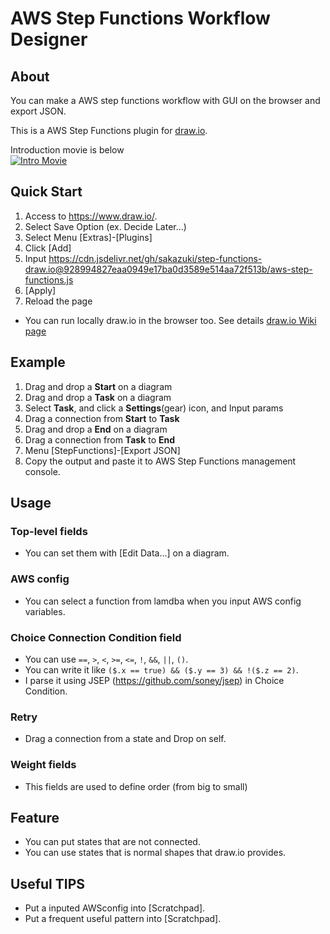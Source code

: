 # AWS Step Functions Workflow Designer

## About
 You can make a AWS step functions workflow with GUI on the browser and export JSON.
 
 This is a AWS Step Functions plugin for [draw.io](https://github.com/jgraph/draw.io).

 Introduction movie is below   
[![Intro Movie](https://img.youtube.com/vi/NrMcFdTdhhU/0.jpg)](https://youtu.be/NrMcFdTdhhU)

## Quick Start
1. Access to https://www.draw.io/.
1. Select Save Option (ex. Decide Later...)
1. Select Menu [Extras]-[Plugins]
1. Click [Add]
1. Input https://cdn.jsdelivr.net/gh/sakazuki/step-functions-draw.io@928994827eaa0949e17ba0d3589e514aa72f513b/aws-step-functions.js
1. [Apply]
1. Reload the page

- You can run locally draw.io in the browser too. See details [draw.io Wiki page](https://github.com/jgraph/draw.io/wiki/Building)


## Example
1. Drag and drop a **Start** on a diagram
1. Drag and drop a **Task** on a diagram
1. Select **Task**, and click a **Settings**(gear) icon, and Input params
1. Drag a connection from **Start** to **Task**
1. Drag and drop a **End** on a diagram
1. Drag a connection from **Task** to **End**
1. Menu [StepFunctions]-[Export JSON]
1. Copy the output and paste it to AWS Step Functions management console.

## Usage
### Top-level fields
- You can set them with [Edit Data...] on a diagram.

### AWS config
- You can select a function from lamdba when you input AWS config variables.

### Choice Connection Condition field
- You can use `==`, `>`, `<`, `>=`, `<=`, `!`, `&&`, `||`, `()`.
- You can write it like `($.x == true) && ($.y == 3) && !($.z == 2)`.
- I parse it using JSEP (https://github.com/soney/jsep) in Choice Condition.

### Retry
- Drag a connection from a state and Drop on self.

### Weight fields
- This fields are used to define order (from big to small)

## Feature
- You can put states that are not connected.
- You can use states that is normal shapes that draw.io provides.

## Useful TIPS
- Put a inputed AWSconfig into [Scratchpad].
- Put a frequent useful pattern into [Scratchpad].
